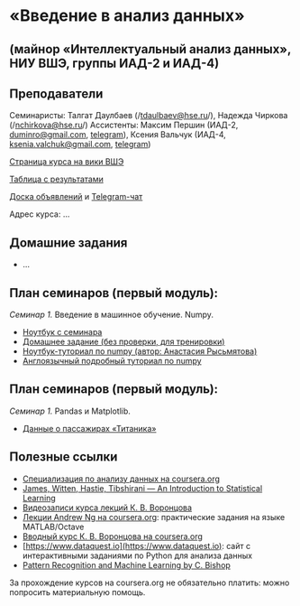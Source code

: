 # «Введение в анализ данных»
## (майнор «Интеллектуальный анализ данных», НИУ ВШЭ, группы ИАД-2 и ИАД-4)

## Преподаватели
Семинаристы: Талгат Даулбаев (/tdaulbaev@hse.ru/), Надежда Чиркова (/nchirkova@hse.ru/)
Ассистенты: Максим Першин (ИАД-2, duminro@gmail.com, [telegram](https://t.me/Skvidvardin)), Ксения Вальчук (ИАД-4, ksenia.valchuk@gmail.com, [telegram](https://t.me/nu_takoe))

[Страница курса на вики ВШЭ](http://wiki.cs.hse.ru/%D0%9C%D0%B0%D0%B9%D0%BD%D0%BE%D1%80_%D0%98%D0%BD%D1%82%D0%B5%D0%BB%D0%BB%D0%B5%D0%BA%D1%82%D1%83%D0%B0%D0%BB%D1%8C%D0%BD%D1%8B%D0%B9_%D0%B0%D0%BD%D0%B0%D0%BB%D0%B8%D0%B7_%D0%B4%D0%B0%D0%BD%D0%BD%D1%8B%D1%85/%D0%92%D0%B2%D0%B5%D0%B4%D0%B5%D0%BD%D0%B8%D0%B5_%D0%B2_%D0%B0%D0%BD%D0%B0%D0%BB%D0%B8%D0%B7_%D0%B4%D0%B0%D0%BD%D0%BD%D1%8B%D1%85)

[Таблица с результатами](https://docs.google.com/spreadsheets/d/1sFKaErC0N7YteroaNS8N9JkHZUdWKc3RFv1wv5kGyzw/edit)

[Доска объявлений](https://t.me/iad24) и [Telegram-чат](https://t.me/iad24chat)

Адрес курса: ...

## Домашние задания
* …

## План семинаров (первый модуль):
*Семинар 1.* Введение в машинное обучение. Numpy.
* [Ноутбук с семинара](https://github.com/iad-24/seminars/blob/master/materials/sem1.ipynb)
* [Домашнее задание (без проверки, для тренировки)](https://github.com/iad-24/seminars/blob/master/materials/hw_sem1_opt.ipynb)
* [Ноутбук-туториал по numpy (автор: Анастасия Рысьмятова)](https://github.com/iad-24/seminars/blob/master/materials/ipython_notebook_numpy.ipynb)
* [Англоязычный подробный туториал по numpy](http://nbviewer.jupyter.org/github/Atlas7/scipy-tentative-numpy-tutorials/blob/master/tentative-numpy-tutorial.ipynb)

## План семинаров (первый модуль):
*Семинар 1.* Pandas и Matplotlib.
* [Данные о пассажирах «Титаника»](https://raw.githubusercontent.com/iad34/seminars/master/materials/data_sem1.csv)




## Полезные ссылки
* [Специализация по анализу данных на coursera.org](https://ru.coursera.org/specializations/machine-learning-data-analysis)
* [James, Witten, Hastie, Tibshirani — An Introduction to Statistical Learning](http://www-bcf.usc.edu/~gareth/ISL/ISLR%20Sixth%20Printing.pdf)
* [Видеозаписи курса лекций К. В. Воронцова](https://yandexdataschool.ru/edu-process/courses/machine-learning)
* [Лекции Andrew Ng на coursera.org](https://www.coursera.org/learn/machine-learning): практические задания на языке MATLAB/Octave
* [Вводный курс К. В. Воронцова на coursera.org](https://www.coursera.org/learn/introduction-machine-learning)
* [https://www.dataquest.io](https://www.dataquest.io): сайт с интерактивными заданиями по Python для анализа данных
* [Pattern Recognition and Machine Learning by C. Bishop](http://www.rmki.kfki.hu/~banmi/elte/Bishop%20-%20Pattern%20Recognition%20and%20Machine%20Learning.pdf)

За прохождение курсов на coursera.org не обязательно платить: можно попросить материальную помощь.
